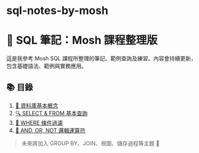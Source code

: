# sql-notes-by-mosh

# 🧠 SQL 筆記：Mosh 課程整理版

這是我參考 Mosh SQL 課程所整理的筆記、範例查詢及練習。內容會持續更新，包含基礎語法、範例與實務應用。

## 📚 目錄

1. [📖 資料庫基本概念](01_intro_database.md)
2. [🔍 SELECT & FROM 基本查詢](02_select_from.md)
3. [🎯 WHERE 條件過濾](03_where.md)
4. [🔗 AND, OR, NOT 邏輯運算符](04_logical_operators.md)

> 未來將加入 GROUP BY、JOIN、視圖、儲存過程等主題 💪
